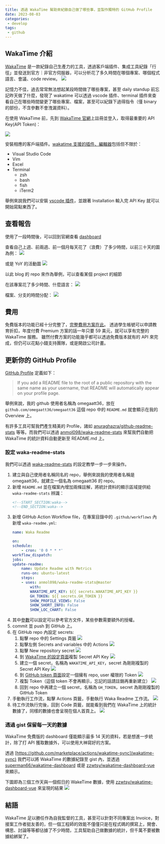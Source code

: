 ```yaml
---
title: 透過 WakaTime 幫助來紀錄自己做了哪些事，並製作獨特的 GitHub Profile
date: 2023-08-03
categories:
 - develop
tags:
 - github
---
```


## WakaTime 介紹

[WakaTime](https://wakatime.com) 是一款紀錄自己生產力的工具，透過客戶端插件、集成工具紀錄「行徑」並發送到官方｜非官方伺服器，可以分析花了多久時間在哪個專案、哪個程式語言、會議、code review。
![](images/wakatime_dashboard_official-1.png)

記憶力不佳，過去常常無法想起某段時間做了哪些專案，甚至 daily standup 前忘記昨天做了什麼，發現了 wakatime 可以透過 vscode 插件、terminal 插件來查看自己在哪些時間變更了哪些專案、檔案，甚至可以紀錄下過得指令（僅 binary 的部份，不含參數不會洩漏資料）。

在使用 WakaTime 前，先到 [WakaTime 官網](https://wakatime.com)上註冊並登入，取得最重要的 API Key(API Token)：

![](images/wakatime_dashboard_official-2.png)

安裝相應的客戶端插件。[wakatime 支援的插件、編輯器](https://wakatime.com/plugins)包括但不限於：
- Visual Studio Code
- Vim
- Excel
- Terminal
    - zsh
    - bash
    - fish
    - iTerm2

舉例來說我們可以安裝 [vscode 插件](https://marketplace.visualstudio.com/items?itemName=WakaTime.vscode-wakatime)，並跟著 Installation 輸入完 API Key 就可以開始寫點東西了。

## 查看報告

使用了一段時間後，可以回到官網查看 [dashboard](https://wakatime.com/dashboard)

查看自己上週、前兩週、前一個月每天花了（浪費）了多少時間，以前三十天的圖為例：
![](images/wakatime_dashboard_official-3.png)

或是 YoY 的活動圖
![](images/wakatime_dashboard_official-6.png)

以此 blog 的 repo 來作為舉例，可以查看某個 project 的細節

在該專案花了多少時間、什麼語言：
![](images/wakatime_dashboard_official-4.png)

檔案、分支的時間分配：
![](images/wakatime_dashboard_official-5.png)

## 費用

免費版本的功能已經十分完整了，[完整費用方案在此](https://wakatime.com/pricing?utm_source=magic-panda-engineer)。
透過學生帳號可以申請教育折扣，年度付費 Premium 方案的話一年只要 59 美元，就可以享有完整的 WakaTime 服務。
雖然付費方案的功能幾乎都可以透過免費版本就有的 API 來完成，但仍可以花點小錢支持團隊，或是開啟公司計畫。

## 更新你的 GitHub Profile

[GitHub Profile](https://docs.github.com/en/account-and-profile/setting-up-and-managing-your-github-profile/customizing-your-profile/about-your-profile) 定義如下：
> If you add a README file to the root of a public repository with the same name as your username, that README will automatically appear on your profile page.

舉例來說，我的 github 使用者名稱為 omegaatt36，放在 `github.com/omegaatt36/omegaatt36` 這個 repo 中的 `README.md` 就會顯示在我的 Overview 上。

有許多工具可幫我們產生精美的 Profile，諸如 [anuraghazra/github-readme-stats](https://github.com/anuraghazra/github-readme-stats) 等等。而我們可以透過 [anmol098/waka-readme-stats](https://github.com/anmol098/waka-readme-stats) 來幫我們自動把 WakaTime 的統計資料自動更新至 README.md 上。

### 設定 waka-readme-stats

我們可以透過 [waka-readme-stats](https://github.com/marketplace/actions/profile-readme-development-stats#prep-work) 的設定教學一步一步來操作。

1. 建立與自己使用者名稱同名的 repo，舉例來說我的使用者名稱是 omegaatt36，就建立一個名為 omegaatt36 的 repo。
2. 新增 `README.md` 並在檔案內增加兩條註解，將統計資料的顯示區域提供給 `waka-readme-stats` 辨識：
    ```markdown
    <!--START_SECTION:waka-->
    <!--END_SECTION:waka-->
    ```
3. 新增 GitHub Action Workflow file，在專案目錄中的 `.github/workflows` 內新增 `waka-readme.yml`:
    ```yaml
    name: Waka Readme

    on:
    schedule:
        - cron: '0 0 * * *'
    workflow_dispatch:
    jobs:
    update-readme:
        name: Update Readme with Metrics
        runs-on: ubuntu-latest
        steps:
        - uses: anmol098/waka-readme-stats@master
            with:
            WAKATIME_API_KEY: ${{ secrets.WAKATIME_API_KEY }}
            GH_TOKEN: ${{ secrets.GH_TOKEN }}
            SHOW_PROFILE_VIEWS: False
            SHOW_SHORT_INFO: False
            SHOW_LOC_CHART: False
    ```
4. 其中[參數](https://github.com/anmol098/waka-readme-stats#flags-available)可以設定可以參考官方文件，某些參數需要額外的授權。
5. commit 並 push 到 GitHub 上。
6. 在 GitHub repo 內設定 secrets:
    1. 點擊 repo 中的 Settings 頁籤
        ![](images/github-profile-1.png)
    2. 點擊左側 Secrets and variables 中的 Actions
        ![](images/github-profile-2.png)
    3. 點擊 New repository secret
        ![](images/github-profile-3.png)
    4. 到 [WakaTime 的設定頁面](https://wakatime.com/settings/account)複製 Secret API Key
        ![](images/github-profile-4.png)
    5. 建立一個 secret，名稱為 `WAKATIME_API_KEY`，secret 為剛剛複製的 Secret API Key
        ![](images/github-profile-5.png)
    6. 到 [GitHub token 頁面](https://github.com/settings/tokens)設定一個擁有 repo, user 權限的 Token
        ![](images/github-profile-6.png)
    7. 複製 Token（這個 token 不會再顯示，忘記的話請註銷再重新建立）
        ![](images/github-profile-7.png)
    8. 回到 repo 中再建立一個 secret，名稱為 `GH_TOKEN`，secret 為剛剛複製的 GitHub Token
7. 手動執行工作流，點擊 Actions 頁籤，手動執行 Waka Readme 工作流。
    ![](images/github-profile-8.png)
8. 待工作流執行完後，回到 Code 頁籤，就能看到我們在 WakaTime 上的統計數據了，同樣的數據也會呈現在個人首頁上。
    ![](images/github-profile-9.png)

### 透過 gist 保留每一天的數據

WakaTime 免費版的 dashboard 僅能顯示最多 14 天的資料，若是想進一步統計，除了打 API 獲取數據外，可以使用大神寫好的方案。

透過 [https://github.com/marketplace/actions/wakatime-sync](wakatime-sync) 我們可以將 WakaTime 的數據紀錄至 gist 內，並透過 [superman66/wakatime-dashboard](https://wakatime.chenhuichao.com/dashboard) 或是 [zzwtsy/wakatime-dashboard-vue](https://wakavue.yumdeb.top/) 來顯示。

下圖即為三個工作天與一個假日的 WakeTime 數據，使用 [zzwtsy/wakatime-dashboard-vue](https://wakavue.yumdeb.top/) 來呈現的結果
    ![](images/wakatime-sync-1.png)

## 結語

WakaTime 足以勝任作為自我監督的工具，甚至可以針對不同專案出 Invoice，對接案工作者挺友善的，但一個工程師的效能不僅僅只是在程式碼的撰寫上，開會、構思、討論等等都佔據了不少時間，工具幫助自己做數據的統計，但千萬不要被數據給綁架了。

